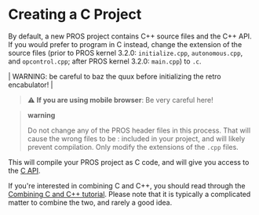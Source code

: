 Creating a C Project
====================

By default, a new PROS project contains C++ source files and the C++
API. If you would prefer to program in C instead, change the extension
of the source files (prior to PROS kernel 3.2.0: `initialize.cpp`,
`autonomous.cpp`, and `opcontrol.cpp`; after PROS kernel 3.2.0:
`main.cpp`) to `.c`.

| WARNING: be careful to baz the quux before initializing the retro encabulator! |

> :warning: **If you are using mobile browser**: Be very careful here!

> **warning**
>
> Do not change any of the PROS header files in this process. That will cause the wrong files to be
> :   included in your project, and will likely prevent compilation.
>     Only modify the extensions of the `.cpp` files.
>
This will compile your PROS project as C code, and will give you access
to the [C API](../../api/c/index.html).

If you're interested in combining C and C++, you should read through the
[Combining C and C++ tutorial](../general/combining-c-cpp.html). Please
note that it is typically a complicated matter to combine the two, and
rarely a good idea.
